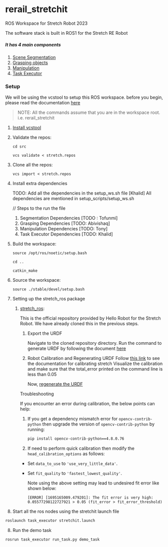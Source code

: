 # rerail_stretchit
ROS Workspace for Stretch Robot 2023

The software stack is built in ROS1 for the Stretch RE Robot

##### It has 4 main components
1. [Scene Segmentation](https://github.com/gt-rail-internal/rerail_stretchit_segmentation)
2. [Grasping objects](https://github.com/gt-rail-internal/rerail_stretchit_grasp)
3. [Manipulation](https://github.com/gt-rail-internal/rerail_stretchit_manipulation)
4. [Task Executor](https://github.com/gt-rail-internal/rerail_stretchit_task_execution)

### Setup

We will be using the vcstool to setup this ROS workspace. before you begin, please read the documentation [here](https://github.com/dirk-thomas/vcstool)

> NOTE: All the commands assume that you are in the workspace root. i.e. rerail_stretchit

1. [Install vcstool](https://github.com/dirk-thomas/vcstool#how-to-install-vcstool) 
2. Validate the repos:

    `cd src`

    `vcs validate < stretch.repos`

3. Clone all the repos: 

    `vcs import < stretch.repos`

4. Install extra dependencies
    
    TODO: Add all the dependencies in the setup_ws.sh file [Khalid]
    All dependencies are mentioned in  setup_scripts/setup_ws.sh 

    // Steps to the run the file
    1. Segmentation Dependencies [TODO : Tofunmi]
    2. Grasping Dependencies [TODO: Abivishaq]
    3. Manipulation Dependencies [TODO: Tony]
    4. Task Executor Dependencies [TODO: Khalid]

5. Build the workspace:

    `source /opt/ros/noetic/setup.bash`

    `cd ..`

    `catkin_make`
6. Source the workspace:

    `source ./stable/devel/setup.bash`

6. Setting up the stretch_ros package
    1. [stretch_ros](https://github.com/hello-robot/stretch_ros):
    
        This is the official repository provided by Hello Robot for the Stretch Robot. We have already cloned this in the previous steps.

        1. Export the URDF

            Navigate to the cloned repository directory.
            Run the command to generate URDF by following the document [here](https://github.com/hello-robot/stretch_ros/tree/noetic/stretch_description#exporting-a-urdf)

        2. Robot Calibration and Regenerating URDF
            Follow [this link](https://github.com/hello-robot/stretch_ros/blob/noetic/stretch_calibration/README.md#calibrate-the-stretch-re1) to see the documentation for calibrating stretch Visualize the calibration and make sure that the  total_error printed on the command line is less than 0.05
            
            Now, [regenerate the URDF](https://github.com/hello-robot/stretch_ros/blob/noetic/stretch_calibration/README.md#generate-a-new-urdf-after-changing-the-tool) 

        
        Troubleshooting

        If you encounter an error during calibration, the below points can help:

        1. If you get a dependency mismatch error for `opencv-contrib-python` then upgrade the version of `opencv-contrib-python` by running:
            ```bash
            pip install opencv-contrib-python==4.8.0.76
            ```

        2. If need to perform quick calibration then modify the `head_calibration_options` as follows:
        - Set `data_to_use` to `'use_very_little_data'`.
        - Set `fit_quality` to `'fastest_lowest_quality'`.

            Note using the above setting may lead to undesired fit error like shown below:
            ```
            [ERROR] [1695165009.479201]: The fit error is very high: 0.05577298122727921 > 0.05 (fit_error > fit_error_threshold)
            ```

7. Start all the ros nodes using the stretchit launch file
```bash
roslaunch task_executor stretchit.launch
```

8. Run the demo task
```bash
rosrun task_executor run_task.py demo_task
```








